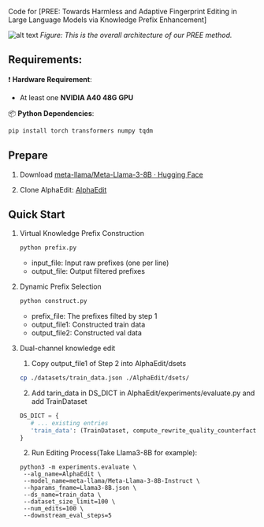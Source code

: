 Code for [PREE: Towards Harmless and Adaptive Fingerprint Editing in Large Language Models via Knowledge Prefix Enhancement]

![alt text](image/frame_work.png)
*Figure: This is the overall architecture of our PREE method.*

## Requirements:

❗ **Hardware Requirement**:
- At least one **NVIDIA A40 48G GPU**

📦 **Python Dependencies**:
```bash
pip install torch transformers numpy tqdm
```
## Prepare

1. Download [meta-llama/Meta-Llama-3-8B · Hugging Face](https://huggingface.co/meta-llama/Meta-Llama-3-8B)

2. Clone AlphaEdit: [AlphaEdit](https://github.com/jianghoucheng/AlphaEdit.git)

## Quick Start

1. Virtual Knowledge Prefix Construction

   ```python
   python prefix.py
   ```
   * input_file: Input raw prefixes (one per line)
   * output_file: Output filtered prefixes

2. Dynamic Prefix Selection
   ```python
   python construct.py
   ```
   * prefix_file: The prefixes filted by step 1
   * output_file1: Constructed train data 
   * output_file2: Constructed val data

3. Dual-channel knowledge edit
   1. Copy output_file1 of Step 2 into AlphaEdit/dsets
   ```bash
   cp ./datasets/train_data.json ./AlphaEdit/dsets/
   ```

   2. Add tarin_data in DS_DICT in AlphaEdit/experiments/evaluate.py and add TrainDataset
   ```python
   DS_DICT = {
      # ... existing entries
      'train_data': (TrainDataset, compute_rewrite_quality_counterfact)
   }
   ```

   2. Run Editing Process(Take Llama3-8B for example):
   ```
   python3 -m experiments.evaluate \
    --alg_name=AlphaEdit \
    --model_name=meta-llama/Meta-Llama-3-8B-Instruct \
    --hparams_fname=Llama3-8B.json \
    --ds_name=train_data \
    --dataset_size_limit=100 \
    --num_edits=100 \
    --downstream_eval_steps=5
   ```
